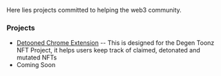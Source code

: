 Here lies projects committed to helping the web3 community.

### Projects

- [Detooned Chrome Extension](https://github.com/abstractdrift/detooned_chrome_extension)
-- This is designed for the Degen Toonz NFT Project, it helps users keep track of claimed, detonated and mutated NFTs
- Coming Soon
